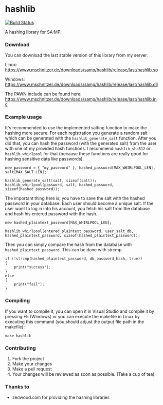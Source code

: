 # hashlib
[![Build Status](https://api.travis-ci.org/mschnitzer/hashlib.svg?branch=1.1.0-devel)](https://travis-ci.org/mschnitzer/hashlib/)

A hashing library for SA:MP.

### Download
You can download the last stable version of this library from my server.

Linux: https://www.mschnitzer.de/downloads/samp/hashlib/release/last/hashlib.so

Windows: https://www.mschnitzer.de/downloads/samp/hashlib/release/last/hashlib.dll

The PAWN include can be found here:
https://www.mschnitzer.de/downloads/samp/hashlib/release/last/hashlib.inc

### Example usage
It's recommended to use the implemented salting function to make the hashing more secure. For each registration you generate a random salt which can be generated with the `hashlib_generate_salt` function. After you did that, you can hash the password (with the generated salt) from the user with one of my provided hash functions. I recommend `hashlib_sha512` or `hashlib_whirlpool` for that (because these functions are really good for hashing sensitive data like passwords).

```
new password = { "my_password" }, hashed_password[MAX_WHIRLPOOL_LEN], salt[MAX_SALT_LEN];

hashlib_generate_salt(salt, sizeof(salt));
hashlib_whirlpool(password, salt, hashed_password, sizeof(hashed_password));
```

The important thing here is, you have to save the salt with the hashed password in your database. Each user should become a unique salt. If the user want to log in into his account, you fetch his salt from the database and hash his entered password with the hash.

```
new hashed_plaintext_password[MAX_WHIRLPOOL_LEN];

hashlib_whirlpool(entered_plaintext_password, user_salt_db, hashed_plaintext_password, sizeof(hashed_plaintext_password));
```

Then you can simply compare the hash from the database with `hashed_plaintext_password`. This can be done with strcmp.
```
if (!strcmp(hashed_plaintext_password, db_password_hash, true))
{
    print("success");
}
else
{
    print("fail");
}
```

### Compiling
If you want to compile it, you can open it in Visual Studio and compile it by pressing F5 (Windows) or you can execute the makefile in Linux by executing this command (you should adjust the output file path in the makefile):
```
make hashlib
```

### Contributing
1. Fork the project
2. Make your changes
3. Make a pull request
4. Your changes will be reviewed as soon as possible. (Take a cup of tea)

### Thanks to
 - zedwood.com for providing the hashing libraries
